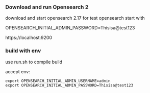### Download and run Opensearch 2
download and start opensearch 2.17 for test
opensearch start with

OPENSEARCH_INITIAL_ADMIN_PASSWORD=Thisisa@test123

https://localhost:9200


### build with env
use run.sh to compile 
build


accept env:
```set
export OPENSEARCH_INITIAL_ADMIN_USERNAME=admin
export OPENSEARCH_INITIAL_ADMIN_PASSWORD=Thisisa@test123
```
